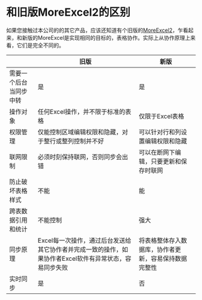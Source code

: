 # 和旧版MoreExcel2的区别

如果您接触过本公司的的其它产品，应该还知道有个旧版的[MoreExcel2](https://www.6erp.cn/portfoliotype/moreexcel)，乍看起来，和新版的MoreExcel是实现相同的目标的，表格协作。实际上从协作原理上来看，它们是完全不同的。

| | 旧版 | 新版 |
| --- | --- | --- |
| 需要一个后台当同步中转 | 是 | 是 |
| 操作对象 | 任何Excel操作，并不限于标准的表格 | 仅限于Excel表格 |
| 权限管理 | 仅能控制区域编辑权限和隐藏，对于整行或整列控制并不好 | 可以针对行和列设置编辑权限和隐藏 |
| 联网限制 | 必须时刻保持联网，否则同步会出错 | 可以在断网下编辑，只要更新和保存时联网 |
| 防止破坏表格样式 | 不能 | 能 |
| 跨表数据引用和统计 | 不能控制 | 强大 |
| 同步原理 | Excel每一次操作，通过后台发送给其它协作者并完成一致的操作，如果协作者Excel软件有异常状态，容易同步失败 | 将表格整体存入数据库，协作者更新，容易保持数据完整性 |
| 实时同步 | 是 | 否 |

